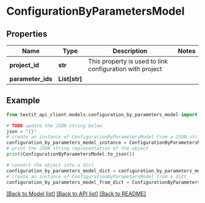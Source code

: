 # ConfigurationByParametersModel


## Properties

Name | Type | Description | Notes
------------ | ------------- | ------------- | -------------
**project_id** | **str** | This property is used to link configuration with project | 
**parameter_ids** | **List[str]** |  | 

## Example

```python
from testit_api_client.models.configuration_by_parameters_model import ConfigurationByParametersModel

# TODO update the JSON string below
json = "{}"
# create an instance of ConfigurationByParametersModel from a JSON string
configuration_by_parameters_model_instance = ConfigurationByParametersModel.from_json(json)
# print the JSON string representation of the object
print(ConfigurationByParametersModel.to_json())

# convert the object into a dict
configuration_by_parameters_model_dict = configuration_by_parameters_model_instance.to_dict()
# create an instance of ConfigurationByParametersModel from a dict
configuration_by_parameters_model_from_dict = ConfigurationByParametersModel.from_dict(configuration_by_parameters_model_dict)
```
[[Back to Model list]](../README.md#documentation-for-models) [[Back to API list]](../README.md#documentation-for-api-endpoints) [[Back to README]](../README.md)


